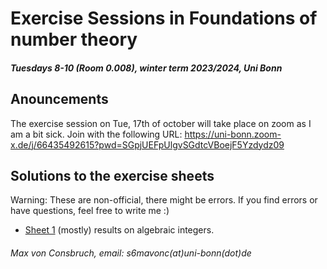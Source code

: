 # Exercise Sessions in Foundations of number theory
##### Tuesdays 8-10 (Room 0.008), winter term 2023/2024, Uni Bonn

## Anouncements
The exercise session on Tue, 17th of october will take place on zoom as I am a bit sick. Join with the following URL: https://uni-bonn.zoom-x.de/j/66435492615?pwd=SGpjUEFpUlgvSGdtcVBoejF5Yzdydz09


## Solutions to the exercise sheets
Warning: These are non-official, there might be errors. If you find errors or have questions, feel free to write me :)

* [Sheet 1](Sheet01/Sheet01.pdf) (mostly) results on algebraic integers.


###### Max von Consbruch, email: s6mavonc(at)uni-bonn(dot)de
